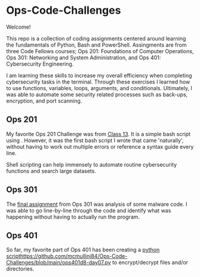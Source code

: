 # Ops-Code-Challenges

Welcome! 

This repo is a collection of coding assignments centered around learning the fundamentals of Python, Bash and PowerShell. Assingments are from three Code Fellows courses; Ops 201: Foundations of Computer Operations, Ops 301: Networking and System Administration, and Ops 401: Cybersecurity Engineering.

I am learning these skills to increase my overall efficiency when completing cybersecurity tasks in the terminal. Through these exercises I learned how to use functions, variables, loops, arguments, and conditionals. Ultimately, I was able to automate some security related processes such as back-ups, encryption, and port scanning.

## Ops 201 
My favorite Ops 201 Challenge was from [Class 13](https://github.com/mcmullinj84/Ops-Code-Challenges/blob/main/ops201d8-day13.sh). It is a simple bash script using <nslookup>. However, it was the first bash script I wrote that came 'naturally', without having to work out multiple errors or reference a syntax guide every line. 

Shell scripting can help immensely to automate routine cybersecurity functions and search large datasets. 

## Ops 301 
The [final assignment](https://github.com/mcmullinj84/Ops-Code-Challenges/blob/main/ops301d8-day14.py) from Ops 301 was analysis of some malware code. I was able to go line-by-line through the code and identify what was happening without having to actually run the program.

## Ops 401 
So far, my favorite part of Ops 401 has been creating a [python script](https://github.com/mcmullinj84/Ops-Code-Challenges/blob/main/ops401d8-day07.py)https://github.com/mcmullinj84/Ops-Code-Challenges/blob/main/ops401d8-day07.py to encrypt/decrypt files and/or directories. 
